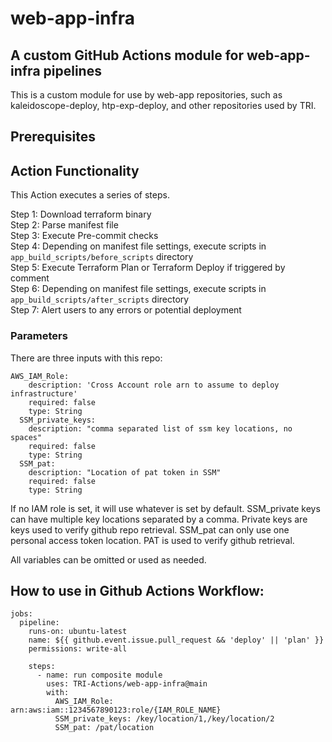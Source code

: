 # web-app-infra

## A custom GitHub Actions module for web-app-infra pipelines

This is a custom module for use by web-app repositories, such as kaleidoscope-deploy, htp-exp-deploy, and other repositories used by TRI.

## Prerequisites


## Action Functionality
This Action executes a series of steps. 

Step 1: Download terraform binary  
Step 2: Parse manifest file  
Step 3: Execute Pre-commit checks  
Step 4: Depending on manifest file settings, execute scripts in `app_build_scripts/before_scripts` directory  
Step 5: Execute Terraform Plan or Terraform Deploy if triggered by comment  
Step 6: Depending on manifest file settings, execute scripts in `app_build_scripts/after_scripts` directory  
Step 7: Alert users to any errors or potential deployment  


### Parameters
There are three inputs with this repo:

```
AWS_IAM_Role:
    description: 'Cross Account role arn to assume to deploy infrastructure'
    required: false
    type: String
  SSM_private_keys:
    description: "comma separated list of ssm key locations, no spaces"
    required: false
    type: String
  SSM_pat:
    description: "Location of pat token in SSM"
    required: false
    type: String
```

If no IAM role is set, it will use whatever is set by default.
SSM_private keys can have multiple key locations separated by a comma. Private keys are keys used to verify github repo retrieval.
SSM_pat can only use one personal access token location. PAT is used to verify github retrieval.

All variables can be omitted or used as needed.

## How to use in Github Actions Workflow:

```
jobs:
  pipeline:
    runs-on: ubuntu-latest
    name: ${{ github.event.issue.pull_request && 'deploy' || 'plan' }}
    permissions: write-all
 
    steps:
      - name: run composite module
        uses: TRI-Actions/web-app-infra@main
        with:
          AWS_IAM_Role: arn:aws:iam::1234567890123:role/{IAM_ROLE_NAME}
          SSM_private_keys: /key/location/1,/key/location/2
          SSM_pat: /pat/location
```
